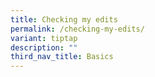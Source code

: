```yaml
---
title: Checking my edits
permalink: /checking-my-edits/
variant: tiptap
description: ""
third_nav_title: Basics
---
```


